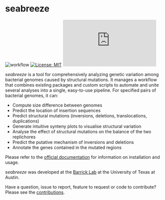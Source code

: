 # seabreeze
![workflow](https://github.com/barricklab/seabreeze/actions/workflows/ci.yaml/badge.svg)
[![License: MIT](https://img.shields.io/badge/License-MIT-yellow.svg)](https://opensource.org/licenses/MIT)
[![Latest release](https://badgen.net/github/release/Naereen/Strapdown.js)](https://github.com/barricklab/seabreeze/releases)

_seabreeze_ is a tool for comprehensively analyzing genetic variation among bacterial genomes caused by structural mutations. It manages a workflow that combines existing packages and custom scripts to automate and unite several analyses into a single, easy-to-use pipeline. For specified pairs of bacterial genomes, it can:

- Compute size difference between genomes
- Predict the location of insertion sequences
- Predict structural mutations (inversions, deletions, translocations, duplications)
- Generate intuitive synteny plots to visualise structural variation
- Analyse the effect of structural mutations on the balance of the two replichores
- Predict the putative mechanism of inversions and deletions
- Annotate the genes contained in the mutated regions

Please refer to the [official documentation](https://barricklab.github.io/seabreeze) for information on installation and usage.

_seabreeze_ was developed at the [Barrick Lab](https://barricklab.org/twiki/bin/view/Lab) at the University of Texas at Austin. 

Have a question, issue to report, feature to request or code to contribute? Please see the [contributions](https://github.com/barricklab/seabreeze/blob/main/contributing.md).

